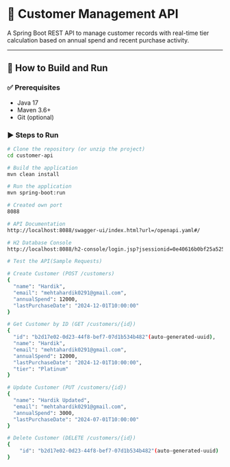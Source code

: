 # 🧾 Customer Management API

A Spring Boot REST API to manage customer records with real-time tier calculation based on annual spend and recent purchase activity.

---

## 🚀 How to Build and Run

### ✅ Prerequisites
- Java 17
- Maven 3.6+
- Git (optional)

### ▶️ Steps to Run

```bash
# Clone the repository (or unzip the project)
cd customer-api

# Build the application
mvn clean install

# Run the application
mvn spring-boot:run

# Created own port
8088

# API Documentation
http://localhost:8088/swagger-ui/index.html?url=/openapi.yaml#/

# H2 Database Console
http://localhost:8088/h2-console/login.jsp?jsessionid=0e40616b0bf25a52537d3fb101c909f0

# Test the API(Sample Requests)

# Create Customer (POST /customers)
{
  "name": "Hardik",
  "email": "mehtahardik0291@gmail.com",
  "annualSpend": 12000,
  "lastPurchaseDate": "2024-12-01T10:00:00"
}

# Get Customer by ID (GET /customers/{id})
{
  "id": "b2d17e02-0d23-44f8-bef7-07d1b534b482"(auto-generated-uuid),
  "name": "Hardik",
  "email": "mehtahardik0291@gmail.com",
  "annualSpend": 12000,
  "lastPurchaseDate": "2024-12-01T10:00:00",
  "tier": "Platinum"
}

# Update Customer (PUT /customers/{id})
{
  "name": "Hardik Updated",
  "email": "mehtahardik0291@gmail.com",
  "annualSpend": 3000,
  "lastPurchaseDate": "2024-07-01T10:00:00"
}

# Delete Customer (DELETE /customers/{id})
{
    "id": "b2d17e02-0d23-44f8-bef7-07d1b534b482"(auto-generated-uuid)
}
